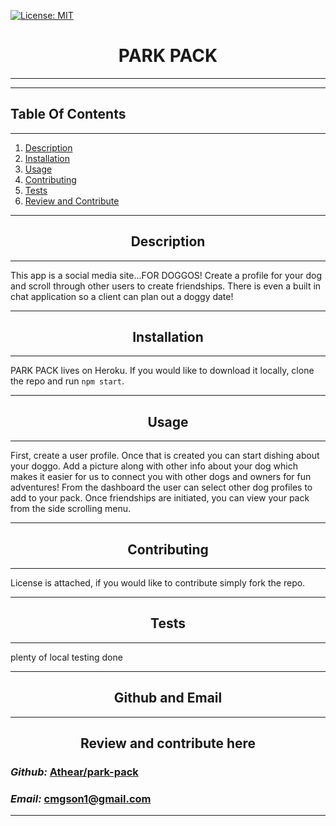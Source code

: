 
   [![License: MIT](https://img.shields.io/badge/License-MIT-yellow.svg)](https://opensource.org/licenses/MIT)


# <div align='center'> **PARK PACK** </div>

--- 

--- 

## **Table Of Contents** 

---

1. [Description](#description)
2. [Installation](#installation)
3. [Usage](#usage)
4. [Contributing](#contributing)
5. [Tests](#tests)
6. [Review and Contribute](#github)
--- 


## <div align ='center'> <a name="description"></a> **Description** </div> 

--- 

This app is a social media site...FOR DOGGOS!  Create a profile for your dog and scroll through other users to create friendships.  There is even a built in chat application so a client can plan out a doggy date!

--- 
 
## <div align ='center'> <a name="installation"></a> **Installation** </div>
--- 
 
PARK PACK lives on Heroku.  If you would like to download it locally, clone the repo and run ```npm start```.

--- 

## <div align ='center'> <a name="usage"></a> **Usage** </div>

--- 

First, create a user profile.  Once that is created you can start dishing about your doggo.  Add a picture along with other info about your dog which makes it easier for us to connect you with other dogs and owners for fun adventures!  From the dashboard the user can select other dog profiles to add to your pack.  Once friendships are initiated, you can view your pack from the side scrolling menu.

--- 

## <div align ='center'> <a name="contributing"></a> **Contributing** </div>

--- 

License is attached, if you would like to contribute simply fork the repo.

--- 

## <div align ='center'> <a name="tests"></a> **Tests** </div>

--- 

plenty of local testing done

--- 

## <div align ='center'> <a name="github"></a> **Github and Email** </div>

--- 

## <div align ='center'> **Review and contribute here**</div>

### _Github:_ [Athear/park-pack](https://github.com/Athear/park-pack)



### _Email:_ cmgson1@gmail.com

--- 
